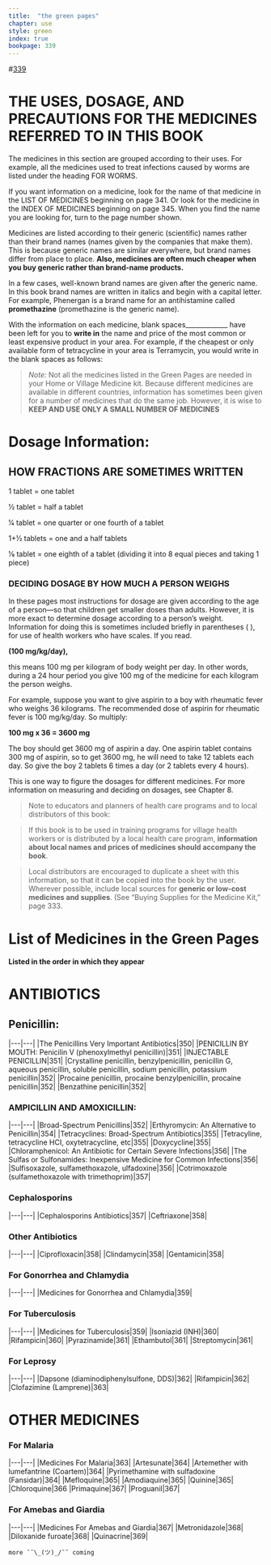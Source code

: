 ```yaml
---
title:  "the green pages"
chapter: use
style: green
index: true
bookpage: 339
---
```


#[339](#page-339)

# THE USES, DOSAGE, AND PRECAUTIONS FOR THE MEDICINES REFERRED TO IN THIS BOOK

The medicines in this section are grouped according to their uses. For example, all the medicines used to treat infections caused by worms are listed under the heading FOR WORMS.

If you want information on a medicine, look for the name of that medicine in the LIST OF MEDICINES beginning on page 341. Or look for the medicine in the INDEX OF MEDICINES beginning on page 345. When you find the name you are looking for, turn to the page number shown.

Medicines are listed according to their generic (scientific) names rather than their brand names (names given by the companies that make them). This is because generic names are similar everywhere, but brand names differ from place to place. **Also, medicines are often much cheaper when you buy generic rather than brand‐name products.**

In a few cases, well-known brand names are given after the generic name. In this book brand names are written in italics and begin with a capital letter. For example, Phenergan is a brand name for an antihistamine called **promethazine** (promethazine is the generic name).

With the information on each medicine, blank spaces_____________ have
been left for you to **write in** the name and price of the most common or least expensive product in your area. For example, if the cheapest or only available form of tetracycline in your area is Terramycin, you would write in the blank spaces as follows:


>_Note:_ Not all the medicines listed in the Green Pages are needed in your Home or Village Medicine kit. Because different medicines are available in different countries, information has sometimes been given for a number of medicines that do the same job. However, it is wise to
>**KEEP AND USE ONLY A SMALL NUMBER OF MEDICINES**

# Dosage Information:

## HOW FRACTIONS ARE SOMETIMES WRITTEN

1 tablet = one tablet

1⁄2 tablet = half a tablet

1⁄4 tablet = one quarter or one fourth of a tablet

1+1⁄2 tablets = one and a half tablets

1⁄8 tablet = one eighth of a tablet (dividing it into 8 equal pieces and taking 1 piece)

### DECIDING DOSAGE BY HOW MUCH A PERSON WEIGHS

In these pages most instructions for dosage are given according to the age of a person—so that children get smaller doses than adults. However, it is more exact to determine dosage according to a person’s weight. Information for doing this is sometimes included briefly in parentheses ( ), for use of health workers who have scales. If you read.

**(100 mg/kg/day),**

this means 100 mg per kilogram of body weight per day. In other words, during a
24 hour period you give 100 mg of the medicine for each kilogram the person weighs.

For example, suppose you want to give aspirin to a boy with rheumatic fever who weighs 36 kilograms. The recommended dose of aspirin for rheumatic fever is
100 mg/kg/day. So multiply:

**100 mg x 36 = 3600 mg**

The boy should get 3600 mg of aspirin a day. One aspirin tablet contains 300 mg of aspirin, so to get 3600 mg, he will need to take 12 tablets each day. So give the boy 2 tablets 6 times a day (or 2 tablets every 4 hours).

This is one way to figure the dosages for different medicines. For more information on measuring and deciding on dosages, see Chapter 8.

>Note to educators and planners of health care programs and to local distributors of this book:

>If this book is to be used in training programs for village health workers or is distributed by a local health care program, **information about local names and prices of medicines should accompany the book**.

>Local distributors are encouraged to duplicate a sheet with this information, so that it can be copied into the book by the user. Wherever possible, include local sources for **generic or low‐cost medicines and supplies**. (See “Buying Supplies for the Medicine Kit,” page 333.

# List of Medicines in the Green Pages

#### Listed in the order in which they appear

# ANTIBIOTICS

## Penicillin:

|---|---|
|The Penicillins Very Important Antibiotics|350|
|PENICILLIN BY MOUTH: Penicilin V (phenoxylmethyl penicillin)|351|
|INJECTABLE PENICILLIN|351|
|Crystalline penicillin, benzylpenicillin, penicillin G, aqueous penicillin, soluble penicillin, sodium penicillin, potassium penicillin|352|
|Procaine penicillin, procaine benzylpenicillin, procaine penicillin|352|
|Benzathine penicillin|352|


### AMPICILLIN AND AMOXICILLIN:

|---|---|
|Broad-Spectrum Penicillins|352|
|Erthyromycin: An Alternative to Penicillin|354|
|Tetracyclines: Broad-Spectrum Antibiotics|355|
|Tetracyline, tetracycline HCI, oxytetracycline, etc|355|
|Doxycycline|355|
|Chloramphenicol: An Antibiotic for Certain Severe Infections|356|
|The Sulfas or Sulfonamides: Inexpensive Medicine for Common Infections|356|
|Sulfisoxazole, sulfamethoxazole, ulfadoxine|356|
|Cotrimoxazole (sulfamethoxazole with trimethoprim)|357|

### Cephalosporins

|---|---|
|Cephalosporins Antibiotics|357|
|Ceftriaxone|358|

### Other Antibiotics

|---|---|
|Ciprofloxacin|358|
|Clindamycin|358|
|Gentamicin|358|

### For Gonorrhea and Chlamydia

|---|---|
|Medicines for Gonorrhea and Chlamydia|359|

### For Tuberculosis

|---|---|
|Medicines for Tuberculosis|359|
|Isoniazid (INH)|360|
|Rifampicin|360|
|Pyrazinamide|361|
|Ethambutol|361|
|Streptomycin|361|

### For Leprosy

|---|---|
|Dapsone (diaminodiphenylsulfone, DDS)|362|
|Rifampicin|362|
|Clofazimine (Lamprene)|363|

# OTHER MEDICINES

### For Malaria

|---|---|
|Medicines For Malaria|363|
|Artesunate|364|
|Artemether with lumefantrine (Coartem)|364|
|Pyrimethamine with sulfadoxine (Fansidar)|364|
|Mefloquine|365|
|Amodiaquine|365|
|Quinine|365|
|Chloroquine|366
|Primaquine|367|
|Proguanil|367|

### For Amebas and Giardia

|---|---|
|Medicines For Amebas and Giardia|367|
|Metronidazole|368|
|Diloxanide furoate|368|
|Quinacrine|369|


```
more ¯¯\_(ツ)_/¯¯ coming
```
